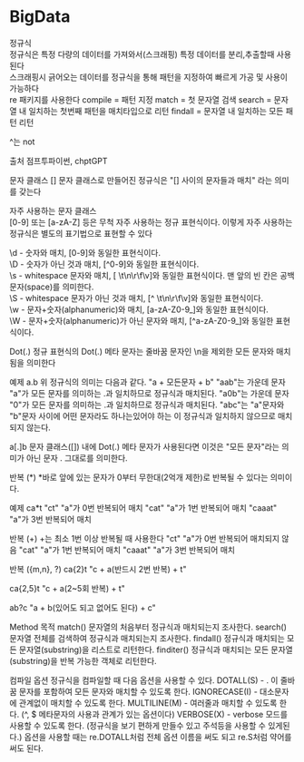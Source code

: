 # BigData
정규식<br>
정규식은 특정 다량의 데이터를 가져와서(스크래핑) 특정 데이터를 분리,추출할때 사용된다<br>
스크래핑시 긁어오는 데이터를 정규식을 통해 패턴을 지정하여 빠르게 가공 및 사용이 가능하다<br>
re 패키지를 사용한다
compile = 패턴 지정
match = 첫 문자열 검색
search = 문자열 내 일치하는 첫번째 패턴을 매치타입으로 리턴
findall = 문자열 내 일치하는 모든 패턴 리턴



^는 not


출처 점프투파이썬, chptGPT




문자 클래스 []
문자 클래스로 만들어진 정규식은 "[] 사이의 문자들과 매치" 라는 의미를 갖는다

자주 사용하는 문자 클래스<br>
[0-9] 또는 [a-zA-Z] 등은 무척 자주 사용하는 정규 표현식이다. 이렇게 자주 사용하는 정규식은 별도의 표기법으로 표현할 수 있다<br>

\d - 숫자와 매치, [0-9]와 동일한 표현식이다.<br>
\D - 숫자가 아닌 것과 매치, [^0-9]와 동일한 표현식이다.<br>
\s - whitespace 문자와 매치, [ \t\n\r\f\v]와 동일한 표현식이다. 맨 앞의 빈 칸은 공백문자(space)를 의미한다.<br>
\S - whitespace 문자가 아닌 것과 매치, [^ \t\n\r\f\v]와 동일한 표현식이다.<br>
\w - 문자+숫자(alphanumeric)와 매치, [a-zA-Z0-9_]와 동일한 표현식이다.<br>
\W - 문자+숫자(alphanumeric)가 아닌 문자와 매치, [^a-zA-Z0-9_]와 동일한 표현식이다.<br>



Dot(.)
정규 표현식의 Dot(.) 메타 문자는 줄바꿈 문자인 \n을 제외한 모든 문자와 매치됨을 의미한다

예제
a.b
위 정규식의 의미는 다음과 같다.  "a + 모든문자 + b"
"aab"는 가운데 문자 "a"가 모든 문자를 의미하는 .과 일치하므로 정규식과 매치된다.
"a0b"는 가운데 문자 "0"가 모든 문자를 의미하는 .과 일치하므로 정규식과 매치된다.
"abc"는 "a"문자와 "b"문자 사이에 어떤 문자라도 하나는있어야 하는 이 정규식과 일치하지 않으므로 매치되지 않는다.

a[.]b
문자 클래스([]) 내에 Dot(.) 메타 문자가 사용된다면 이것은 "모든 문자"라는 의미가 아닌 문자 . 그대로를 의미한다.



반복 (*)
*바로 앞에 있는 문자가 0부터 무한대(2억개 제한)로 반복될 수 있다는 의미이다.

예제
ca*t
"ct" "a"가 0번 반복되어 매치
"cat" "a"가 1번 반복되어 매치
"caaat" "a"가 3번 반복되어 매치

반복 (+)
+는 최소 1번 이상 반복될 때 사용한다
"ct" "a"가 0번 반복되어 매치되지 않음
"cat" "a"가 1번 반복되어 매치
"caaat" "a"가 3번 반복되어 매치

반복 ({m,n}, ?)
ca{2}t
"c + a(반드시 2번 반복) + t"

ca{2,5}t
"c + a(2~5회 반복) + t"

ab?c
"a + b(있어도 되고 없어도 된다) + c"




Method	목적
match()	문자열의 처음부터 정규식과 매치되는지 조사한다.
search()	문자열 전체를 검색하여 정규식과 매치되는지 조사한다.
findall()	정규식과 매치되는 모든 문자열(substring)을 리스트로 리턴한다.
finditer()	정규식과 매치되는 모든 문자열(substring)을 반복 가능한 객체로 리턴한다.



컴파일 옵션
정규식을 컴파일할 때 다음 옵션을 사용할 수 있다.
DOTALL(S) - . 이 줄바꿈 문자를 포함하여 모든 문자와 매치할 수 있도록 한다.
IGNORECASE(I) - 대소문자에 관계없이 매치할 수 있도록 한다.
MULTILINE(M) - 여러줄과 매치할 수 있도록 한다. (^, $ 메타문자의 사용과 관계가 있는 옵션이다)
VERBOSE(X) - verbose 모드를 사용할 수 있도록 한다. (정규식을 보기 편하게 만들수 있고 주석등을 사용할 수 있게된다.)
옵션을 사용할 때는 re.DOTALL처럼 전체 옵션 이름을 써도 되고 re.S처럼 약어를 써도 된다.

